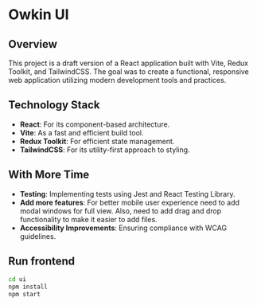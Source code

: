 # Owkin UI

## Overview

This project is a draft version of a React application built with Vite, Redux Toolkit, and TailwindCSS. The goal was to create a functional, responsive web application utilizing modern development tools and practices.

## Technology Stack

- **React**: For its component-based architecture.
- **Vite**: As a fast and efficient build tool.
- **Redux Toolkit**: For efficient state management.
- **TailwindCSS**: For its utility-first approach to styling.


## With More Time
- **Testing**: Implementing tests using Jest and React Testing Library.
- **Add more features**: For better mobile user experience need to add modal windows for full view. Also, need to add drag and drop functionality to make it easier to add files.
- **Accessibility Improvements**: Ensuring compliance with WCAG guidelines.


## Run frontend 

```bash
cd ui
npm install
npm start
```

